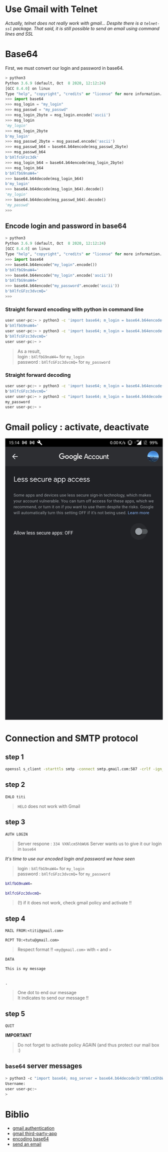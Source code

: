 # Use Gmail with Telnet

_Actually, telnet does not really work with gmail... Despite there is a `telnet-ssl` package._
_That said, it is still possible to send an email using command lines and SSL_

# Base64

First, we must convert our login and password in base64.

```python
> python3
Python 3.6.9 (default, Oct  8 2020, 12:12:24) 
[GCC 8.4.0] on linux
Type "help", "copyright", "credits" or "license" for more information.
>>> import base64
>>> msg_login = "my_login"
>>> msg_passwd = "my_passwd"
>>> msg_login_2byte = msg_login.encode('ascii')
>>> msg_login
'my_login'
>>> msg_login_2byte
b'my_login'
>>> msg_passwd_2byte = msg_passwd.encode('ascii')
>>> msg_passwd_b64 = base64.b64encode(msg_passwd_2byte)
>>> msg_passwd_b64
b'bXlfcGFzc3dk'
>>> msg_login_b64 = base64.b64encode(msg_login_2byte)
>>> msg_login_b64
b'bXlfbG9naW4='
>>> base64.b64decode(msg_login_b64)
b'my_login'
>>> base64.b64decode(msg_login_b64).decode()
'my_login'
>>> base64.b64decode(msg_passwd_b64).decode()
'my_passwd'
>>> 
```

## Encode login and password in base64

```python
> python3
Python 3.6.9 (default, Oct  8 2020, 12:12:24) 
[GCC 8.4.0] on linux
Type "help", "copyright", "credits" or "license" for more information.
>>> import base64
>>> base64.b64encode("my_login".encode())
b'bXlfbG9naW4='
>>> base64.b64encode("my_login".encode('ascii'))
b'bXlfbG9naW4='
>>> base64.b64encode("my_password".encode('ascii'))
b'bXlfcGFzc3dvcmQ='
>>> 
```

### Straight forward encoding with python in command line

```bash
user user-pc:~ > python3 -c 'import base64; m_login = base64.b64encode("my_login".encode("ascii")); print(m_login)'
b'bXlfbG9naW4='
user user-pc:~ > python3 -c 'import base64; m_login = base64.b64encode("my_password".encode("ascii")); print(m_login)'
b'bXlfcGFzc3dvcmQ='
user user-pc:~ > 
```

> As a result, \
> login : `bXlfbG9naW4=` for `my_login` \
> password : `bXlfcGFzc3dvcmQ=` for `my_password`

### Straight forward decoding

```bash
user user-pc:~ > python3 -c 'import base64; m_login = base64.b64encode("my_password".encode("ascii")); print(m_login)'
b'bXlfcGFzc3dvcmQ='
user user-pc:~ > python3 -c "import base64; m_login = base64.b64decode(b'bXlfcGFzc3dvcmQ=').decode(); print(m_login)"
my_password
user user-pc:~ > 
```

# Gmail policy : activate, deactivate

![via smartphone](gmail_app_policy.jpg)

# Connection and SMTP protocol

## step 1
```bash
openssl s_client -starttls smtp -connect smtp.gmail.com:587 -crlf -ign_eof
```

## step 2

```
EHLO titi
```

> `HELO` does not work with Gmail

## step 3
```
AUTH LOGIN
```

> Server respone : `334 VXNlcm5hbWU6`
> Server wants us to give it our login in `base64`

_It's time to use our encoded login and password we have seen_

> login : `bXlfbG9naW4=` for `my_login` \
> password : `bXlfcGFzc3dvcmQ=` for `my_password`

```bash
bXlfbG9naW4=
```

```bash
bXlfcGFzc3dvcmQ=
```

> (!) if it does not work, check gmail policy and activate !!

## step 4
```
MAIL FROM:<titi@gmail.com>
```

```
RCPT TO:<tutu@gmail.com>
```

> Respect format !! `<my@gmail.com>` with `<` and `>`

```
DATA
```

```
This is my message
```

```

.
````

> One dot to end our message \
> It indicates to send our message !!

## step 5

```
QUIT
```

**IMPORTANT**

> Do not forget to activate policy AGAIN (and thus protect our mail box :)

## `base64` server messages

```bash
> python3 -c "import base64; msg_server = base64.b64decode(b'VXNlcm5hbWU6').decode(); print(msg_server)"
Username:
user user-pc:~ 
> 
```

# Biblio

- [gmail authentication](https://support.google.com/accounts/answer/185833)
- [gmail third-party-app](https://support.google.com/mail/answer/7126229?p=WantAuthError&visit_id=637422539883685943-2797466915&rd=2#cantsignin)
- [encoding base64](https://stackabuse.com/encoding-and-decoding-base64-strings-in-python/)
- [send an email](http://furie.be/news/38/15/Tester-le-SMTP-de-Gmail-via-Telnet.html)
